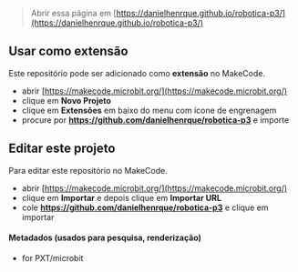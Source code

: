 
> Abrir essa página em [https://danielhenrque.github.io/robotica-p3/](https://danielhenrque.github.io/robotica-p3/)

## Usar como extensão

Este repositório pode ser adicionado como **extensão** no MakeCode.

* abrir [https://makecode.microbit.org/](https://makecode.microbit.org/)
* clique em **Novo Projeto**
* clique em **Extensões** em baixo do menu com ícone de engrenagem
* procure por **https://github.com/danielhenrque/robotica-p3** e importe

## Editar este projeto

Para editar este repositório no MakeCode.

* abrir [https://makecode.microbit.org/](https://makecode.microbit.org/)
* clique em **Importar** e depois clique em **Importar URL**
* cole **https://github.com/danielhenrque/robotica-p3** e clique em importar

#### Metadados (usados para pesquisa, renderização)

* for PXT/microbit
<script src="https://makecode.com/gh-pages-embed.js"></script><script>makeCodeRender("{{ site.makecode.home_url }}", "{{ site.github.owner_name }}/{{ site.github.repository_name }}");</script>
